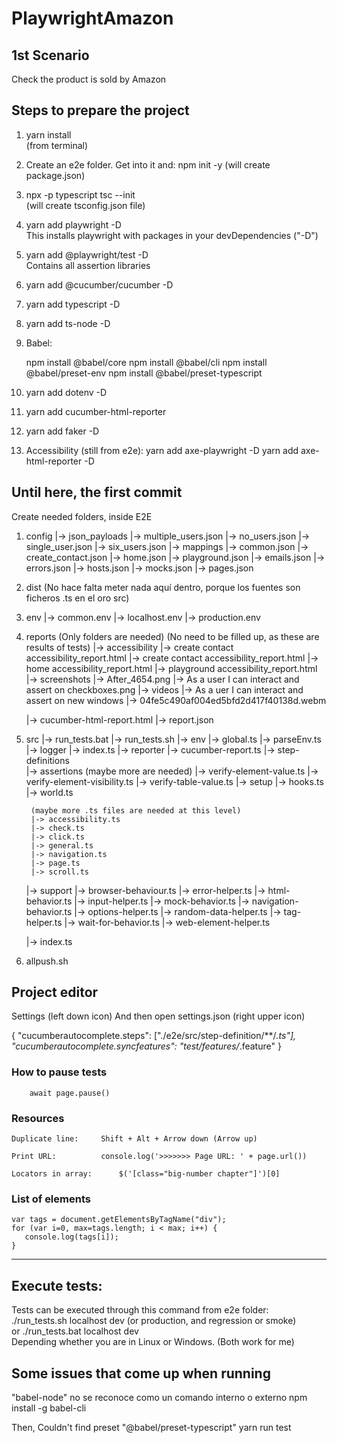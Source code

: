 # PlaywrightAmazon

## 1st Scenario
    
Check the product is sold by Amazon

## Steps to prepare the project

1. yarn install  
(from terminal)

2. Create an e2e folder. Get into it and:
npm init -y
(will create package.json)  

3. npx -p typescript tsc --init  
(will create tsconfig.json file)

4. yarn add playwright -D  
This installs playwright with packages in your devDependencies ("-D")

5. yarn add @playwright/test -D  
Contains all assertion libraries

6. yarn add @cucumber/cucumber -D

7. yarn add typescript -D

8. yarn add ts-node -D

9. Babel:

    npm install @babel/core
    npm install @babel/cli
    npm install @babel/preset-env
    npm install @babel/preset-typescript

11. yarn add dotenv -D

12. yarn add cucumber-html-reporter

13. yarn add faker -D

14. Accessibility (still from e2e):
        yarn add axe-playwright -D
        yarn add axe-html-reporter -D


Until here, the first commit
------------------------------------

Create needed folders, inside E2E

1. config
    |-> json_payloads
        |-> multiple_users.json
        |-> no_users.json
        |-> single_user.json
        |-> six_users.json
    |-> mappings
        |-> common.json
        |-> create_contact.json
        |-> home.json
        |-> playground.json
    |-> emails.json
    |-> errors.json
    |-> hosts.json
    |-> mocks.json
    |-> pages.json

2. dist                     (No hace falta meter nada aquí dentro, porque los fuentes son ficheros .ts en el oro src)

3. env
    |-> common.env
    |-> localhost.env
    |-> production.env

4. reports          (Only folders are needed)
                    (No need to be filled up, as these are results of tests)
    |-> accessibility
        |-> create contact accessibility_report.html
        |-> create contact accessibility_report.html
        |-> home accessibility_report.html
        |-> playground accessibility_report.html
    |-> screenshots
        |-> After_4654.png
        |-> As a user I can interact and assert on checkboxes.png
    |-> videos
        |-> As a uer I can interact and assert on new windows
            |-> 04fe5c490af004ed5bfd2d417f40138d.webm

    |-> cucumber-html-report.html
    |-> report.json

5. src
    |-> run_tests.bat
    |-> run_tests.sh
    |-> env
        |-> global.ts
        |-> parseEnv.ts
    |-> logger
        |-> index.ts
    |-> reporter
        |-> cucumber-report.ts
    |-> step-definitions        
        |-> assertions          (maybe more are needed)
            |-> verify-element-value.ts
            |-> verify-element-visibility.ts
            |-> verify-table-value.ts
        |-> setup
            |-> hooks.ts
            |-> world.ts

        (maybe more .ts files are needed at this level)
        |-> accessibility.ts
        |-> check.ts
        |-> click.ts
        |-> general.ts
        |-> navigation.ts
        |-> page.ts
        |-> scroll.ts

    |-> support
        |-> browser-behaviour.ts
        |-> error-helper.ts
        |-> html-behavior.ts
        |-> input-helper.ts
        |-> mock-behavior.ts
        |-> navigation-behavior.ts
        |-> options-helper.ts
        |-> random-data-helper.ts
        |-> tag-helper.ts
        |-> wait-for-behavior.ts
        |-> web-element-helper.ts

    |-> index.ts


6. allpush.sh


## Project editor
Settings (left down icon) And then open settings.json (right upper icon)  

{
    "cucumberautocomplete.steps": ["./e2e/src/step-definition/**/*.ts"],
    "cucumberautocomplete.syncfeatures": "test/features/*.feature"
}

### How to pause tests
        await page.pause()

### Resources
    Duplicate line:     Shift + Alt + Arrow down (Arrow up)

    Print URL:          console.log('>>>>>>> Page URL: ' + page.url())

    Locators in array:      $('[class="big-number chapter"]')[0]



### List of elements
```
var tags = document.getElementsByTagName("div");
for (var i=0, max=tags.length; i < max; i++) {
   console.log(tags[i]);
}
```




------------------------------------

## Execute tests:

Tests can be executed through this command from e2e folder: 
    ./run_tests.sh localhost dev       (or production, and regression or smoke)          
            or
    ./run_tests.bat localhost dev             
Depending whether you are in Linux or Windows. (Both work for me)


## Some issues that come up when running
"babel-node" no se reconoce como un comando interno o externo 
    npm install -g babel-cli

Then, 
Couldn't find preset "@babel/preset-typescript"
    yarn run test

